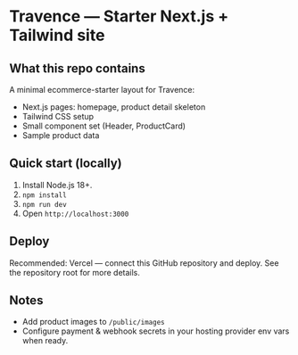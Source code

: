# Travence — Starter Next.js + Tailwind site

## What this repo contains
A minimal ecommerce-starter layout for Travence:
- Next.js pages: homepage, product detail skeleton
- Tailwind CSS setup
- Small component set (Header, ProductCard)
- Sample product data

## Quick start (locally)
1. Install Node.js 18+.
2. `npm install`
3. `npm run dev`
4. Open `http://localhost:3000`

## Deploy
Recommended: Vercel — connect this GitHub repository and deploy. See the repository root for more details.

## Notes
- Add product images to `/public/images`
- Configure payment & webhook secrets in your hosting provider env vars when ready.
